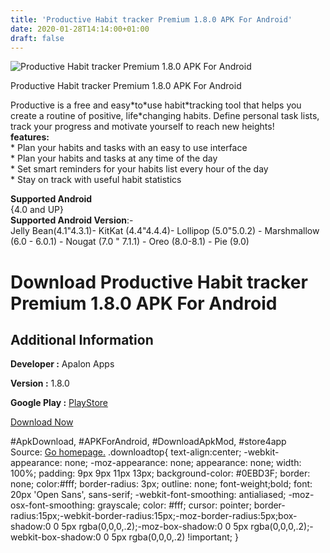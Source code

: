 ```yaml
---
title: 'Productive Habit tracker Premium 1.8.0 APK For Android'
date: 2020-01-28T14:14:00+01:00
draft: false
---
```


![Productive Habit tracker Premium 1.8.0 APK For Android](https://i2.wp.com/apkhome.net/wp-content/uploads/2020/01/Productive-Habit-tracker-Premium-1.8.0-1.png "Productive Habit tracker Premium 1.8.0 APK For Android")

  

Productive Habit tracker Premium 1.8.0 APK For Android

Productive is a free and easy\*to\*use habit\*tracking tool that helps you create a routine of positive, life\*changing habits. Define personal task lists, track your progress and motivate yourself to reach new heights!  
**features:**  
\* Plan your habits and tasks with an easy to use interface  
\* Plan your habits and tasks at any time of the day  
\* Set smart reminders for your habits list every hour of the day  
\* Stay on track with useful habit statistics

**Supported Android**  
{4.0 and UP}  
**Supported Android Version**:-  
Jelly Bean(4.1"4.3.1)- KitKat (4.4"4.4.4)- Lollipop (5.0"5.0.2) - Marshmallow (6.0 - 6.0.1) - Nougat (7.0 " 7.1.1) - Oreo (8.0-8.1) - Pie (9.0)

Download Productive Habit tracker Premium 1.8.0 APK For Android
===============================================================

Additional Information
----------------------

**Developer :** Apalon Apps

**Version :** 1.8.0

**Google Play :** [PlayStore](https://play.google.com/store/apps/details?id=com.apalon.to.do.list)

  

[Download Now](https://store4app.co/post/productive-habit-tracker-premium-1-8-0-apk-for-android_1580217205)

  
#ApkDownload, #APKForAndroid, #DownloadApkMod, #store4app  
Source: [Go homepage.](https://store4app.co/post/productive-habit-tracker-premium-1-8-0-apk-for-android_1580217205) .downloadtop{ text-align:center; -webkit-appearance: none; -moz-appearance: none; appearance: none; width: 100%; padding: 9px 9px 11px 13px; background-color: #0EBD3F; border: none; color:#fff; border-radius: 3px; outline: none; font-weight;bold; font: 20px 'Open Sans', sans-serif; -webkit-font-smoothing: antialiased; -moz-osx-font-smoothing: grayscale; color: #fff; cursor: pointer; border-radius:15px;-webkit-border-radius:15px;-moz-border-radius:5px;box-shadow:0 0 5px rgba(0,0,0,.2);-moz-box-shadow:0 0 5px rgba(0,0,0,.2);-webkit-box-shadow:0 0 5px rgba(0,0,0,.2) !important; }